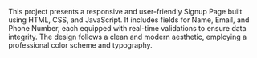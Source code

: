 This project presents a responsive and user-friendly Signup Page built using HTML, CSS, and JavaScript. It includes fields for Name, Email, and Phone Number, each equipped with real-time validations to ensure data integrity. The design follows a clean and modern aesthetic, employing a professional color scheme and typography.

